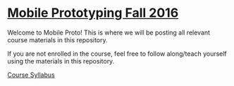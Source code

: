 # [Mobile Prototyping Fall 2016](https://MobileProto16.github.io)

Welcome to Mobile Proto! This is where we will be posting all relevant course materials in this repository.

If you are not enrolled in the course, feel free to follow along/teach yourself using the materials in this repository.

[Course Syllabus](./Syllabus.md)
